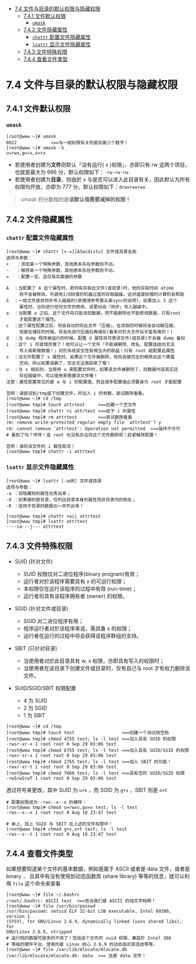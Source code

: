 <!-- TOC -->

- [7.4 文件与目录的默认权限与隐藏权限](#74-文件与目录的默认权限与隐藏权限)
    - [7.4.1 文件默认权限](#741-文件默认权限)
        - [`umask`](#umask)
    - [7.4.2 文件隐藏属性](#742-文件隐藏属性)
        - [`chattr` 配置文件隐藏属性](#chattr-配置文件隐藏属性)
        - [`lsattr` 显示文件隐藏属性](#lsattr-显示文件隐藏属性)
    - [7.4.3 文件特殊权限](#743-文件特殊权限)
    - [7.4.4 查看文件类型](#744-查看文件类型)

<!-- /TOC -->

# 7.4 文件与目录的默认权限与隐藏权限

## 7.4.1 文件默认权限

### `umask`

```
[root@www ~]# umask
0022             <==与一般权限有关的是后面三个数字！
[root@www ~]# umask -S
u=rwx,g=rx,o=rx
```

* 若使用者创建为**文件**则默认『没有运行( x )权限』，亦即只有 rw 这两个项目，也就是最大为 666 分，默认权限如下：`-rw-rw-rw-`
* 若使用者创建为**目录**，则由於 x 与是否可以进入此目录有关，因此默认为所有权限均开放，亦即为 777 分，默认权限如下：`drwxrwxrwx`

>umask 的分数指的是**该默认值需要减掉的权限！**

## 7.4.2 文件隐藏属性

### `chattr` 配置文件隐藏属性

```
[root@www ~]# chattr [+-=][ASacdistu] 文件或目录名称
选项与参数：
+   ：添加某一个特殊参数，其他原本存在参数则不动。
-   ：移除某一个特殊参数，其他原本存在参数则不动。
=   ：配置一定，且仅有后面接的参数

A  ：当配置了 A 这个属性时，若你有存取此文件(或目录)时，他的存取时间 atime
     将不会被修改，可避免I/O较慢的机器过度的存取磁碟。这对速度较慢的计算机有帮助
S  ：一般文件是非同步写入磁碟的(原理请参考第五章sync的说明)，如果加上 S 这个
     属性时，当你进行任何文件的修改，该更动会『同步』写入磁碟中。
a  ：当配置 a 之后，这个文件将只能添加数据，而不能删除也不能修改数据，只有root
     才能配置这个属性。
c  ：这个属性配置之后，将会自动的将此文件『压缩』，在读取的时候将会自动解压缩，
     但是在储存的时候，将会先进行压缩后再储存(看来对於大文件似乎蛮有用的！)
d  ：当 dump 程序被运行的时候，配置 d 属性将可使该文件(或目录)不会被 dump 备份
i  ：这个 i 可就很厉害了！他可以让一个文件『不能被删除、改名、配置连结也无法
     写入或新增数据！』对於系统安全性有相当大的助益！只有 root 能配置此属性
s  ：当文件配置了 s 属性时，如果这个文件被删除，他将会被完全的移除出这个硬盘
     空间，所以如果误删了，完全无法救回来了喔！
u  ：与 s 相反的，当使用 u 来配置文件时，如果该文件被删除了，则数据内容其实还
     存在磁碟中，可以使用来救援该文件喔！
注意：属性配置常见的是 a 与 i 的配置值，而且很多配置值必须要身为 root 才能配置

范例：请尝试到/tmp底下创建文件，并加入 i 的参数，尝试删除看看。
[root@www ~]# cd /tmp
[root@www tmp]# touch attrtest     <==创建一个空文件
[root@www tmp]# chattr +i attrtest <==给予 i 的属性
[root@www tmp]# rm attrtest        <==尝试删除看看
rm: remove write-protected regular empty file `attrtest'? y
rm: cannot remove `attrtest': Operation not permitted  <==操作不许可
# 看到了吗？呼呼！连 root 也没有办法将这个文件删除呢！赶紧解除配置！

范例：请将该文件的 i 属性取消！
[root@www tmp]# chattr -i attrtest
```

### `lsattr` 显示文件隐藏属性

```
[root@www ~]# lsattr [-adR] 文件或目录
选项与参数：
-a ：将隐藏档的属性也秀出来；
-d ：如果接的是目录，仅列出目录本身的属性而非目录内的档名；
-R ：连同子目录的数据也一并列出来！

[root@www tmp]# chattr +aij attrtest
[root@www tmp]# lsattr attrtest
----ia---j--- attrtest
```

## 7.4.3 文件特殊权限

* SUID (针对文件)
  * SUID 权限仅对二进位程序(binary program)有效；
  * 运行者对於该程序需要具有 x 的可运行权限；
  * 本权限仅在运行该程序的过程中有效 (run-time)；
  * 运行者将具有该程序拥有者 (owner) 的权限。

* SGID (针对文件或目录)
  * SGID 对二进位程序有用；
  * 程序运行者对於该程序来说，需具备 x 的权限；
  * 运行者在运行的过程中将会获得该程序群组的支持。

* SBIT (只针对目录)
  * 当使用者对於此目录具有 w, x 权限，亦即具有写入的权限时；
  * 当使用者在该目录下创建文件或目录时，仅有自己与 root 才有权力删除该文件。

* SUID/SGID/SBIT 权限配置
  * 4 为 SUID
  * 2 为 SGID
  * 1 为 SBIT  

```
[root@www ~]# cd /tmp
[root@www tmp]# touch test                  <==创建一个测试用空档
[root@www tmp]# chmod 4755 test; ls -l test <==加入具有 SUID 的权限
-rwsr-xr-x 1 root root 0 Sep 29 03:06 test
[root@www tmp]# chmod 6755 test; ls -l test <==加入具有 SUID/SGID 的权限
-rwsr-sr-x 1 root root 0 Sep 29 03:06 test
[root@www tmp]# chmod 1755 test; ls -l test <==加入 SBIT 的功能！
-rwxr-xr-t 1 root root 0 Sep 29 03:06 test
[root@www tmp]# chmod 7666 test; ls -l test <==具有空的 SUID/SGID 权限
-rwSrwSrwT 1 root root 0 Sep 29 03:06 test
```

透过符号来更改，其中 SUID 为 `u+s` ，而 SGID 为 `g+s` ，SBIT 则是 `o+t`

```
# 配置权限成为 -rws--x--x 的模样：
[root@www tmp]# chmod u=rwxs,go=x test; ls -l test
-rws--x--x 1 root root 0 Aug 18 23:47 test

# 承上，加上 SGID 与 SBIT 在上述的文件权限中！
[root@www tmp]# chmod g+s,o+t test; ls -l test
-rws--s--t 1 root root 0 Aug 18 23:47 test
```

## 7.4.4 查看文件类型

如果想要知道某个文件的基本数据，例如是属于 ASCII 或者是 data 文件，或者是 binary ， 且其中有没有使用到动态函数库 (share library) 等等的信息，就可以利用 `file` 这个命令来查看

```
[root@www ~]# file ~/.bashrc
/root/.bashrc: ASCII text  <==告诉我们是 ASCII 的纯文字档啊！
[root@www ~]# file /usr/bin/passwd
/usr/bin/passwd: setuid ELF 32-bit LSB executable, Intel 80386, version 1 
(SYSV), for GNU/Linux 2.6.9, dynamically linked (uses shared libs), for 
GNU/Linux 2.6.9, stripped
# 运行档的数据可就多的不得了！包括这个文件的 suid 权限、兼容於 Intel 386
# 等级的硬件平台、使用的是 Linux 核心 2.6.9 的动态函式库连结等等。
[root@www ~]# file /var/lib/mlocate/mlocate.db
/var/lib/mlocate/mlocate.db: data  <== 这是 data 文件！
```